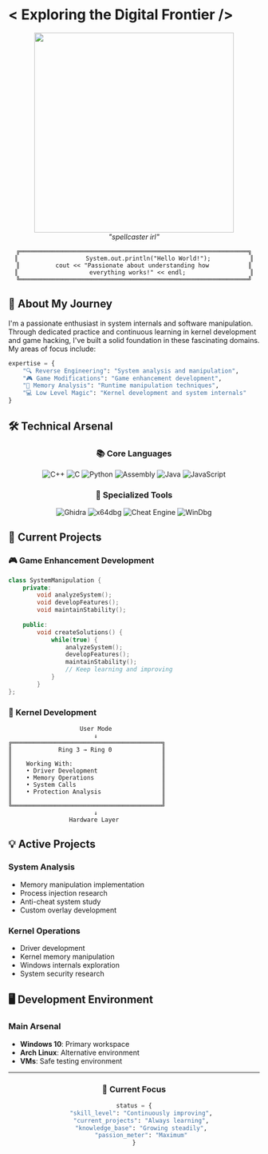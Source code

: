 # < Exploring the Digital Frontier />

<div align="center">
  <img src="https://media.tenor.com/x8v1oNUOmg4AAAAC/hacker.gif" width="400px">
  <br>
  <em>"spellcaster irl"</em>
</div>

<div align="center">

```ascii
╔════════════════════════════════════════════════════════════════╗
║                   System.out.println("Hello World!");           ║
║          cout << "Passionate about understanding how           ║
║                    everything works!" << endl;                  ║
╚════════════════════════════════════════════════════════════════╝
```

</div>

## 🚀 About My Journey

I'm a passionate enthusiast in system internals and software manipulation. Through dedicated practice and continuous learning in kernel development and game hacking, I've built a solid foundation in these fascinating domains. My areas of focus include:

```python
expertise = {
    "🔍 Reverse Engineering": "System analysis and manipulation",
    "🎮 Game Modifications": "Game enhancement development",
    "🧠 Memory Analysis": "Runtime manipulation techniques",
    "💻 Low Level Magic": "Kernel development and system internals"
}
```

## 🛠️ Technical Arsenal

<div align="center">

### 📚 Core Languages
![C++](https://img.shields.io/badge/C++-00599C?style=for-the-badge&logo=c%2B%2B&logoColor=white)
![C](https://img.shields.io/badge/C-00599C?style=for-the-badge&logo=c&logoColor=white)
![Python](https://img.shields.io/badge/Python-3776AB?style=for-the-badge&logo=python&logoColor=white)
![Assembly](https://img.shields.io/badge/Assembly-654FF0?style=for-the-badge&logoColor=white)
![Java](https://img.shields.io/badge/Java-ED8B00?style=for-the-badge&logo=java&logoColor=white)
![JavaScript](https://img.shields.io/badge/JavaScript-F7DF1E?style=for-the-badge&logo=javascript&logoColor=black)

### 🔧 Specialized Tools
![Ghidra](https://img.shields.io/badge/Ghidra-FF4500?style=for-the-badge&logoColor=white)
![x64dbg](https://img.shields.io/badge/x64dbg-000000?style=for-the-badge&logoColor=white)
![Cheat Engine](https://img.shields.io/badge/Cheat_Engine-00FF00?style=for-the-badge&logoColor=white)
![WinDbg](https://img.shields.io/badge/WinDbg-0078D6?style=for-the-badge&logoColor=white)

</div>

## 🌟 Current Projects

### 🎮 Game Enhancement Development
```cpp
class SystemManipulation {
    private:
        void analyzeSystem();
        void developFeatures();
        void maintainStability();
    
    public:
        void createSolutions() {
            while(true) {
                analyzeSystem();
                developFeatures();
                maintainStability();
                // Keep learning and improving
            }
        }
};
```

### 🔐 Kernel Development
```text
                    User Mode
                        ↓
╔══════════════════════════════════════════╗
║             Ring 3 → Ring 0              ║
║                                          ║
║    Working With:                         ║
║    • Driver Development                  ║
║    • Memory Operations                   ║
║    • System Calls                        ║
║    • Protection Analysis                 ║
║                                          ║
╚══════════════════════════════════════════╝
                        ↓
                 Hardware Layer
```

## 💡 Active Projects

### System Analysis
- Memory manipulation implementation
- Process injection research
- Anti-cheat system study
- Custom overlay development

### Kernel Operations
- Driver development
- Kernel memory manipulation
- Windows internals exploration
- System security research

## 🖥️ Development Environment

### Main Arsenal
- **Windows 10**: Primary workspace
- **Arch Linux**: Alternative environment
- **VMs**: Safe testing environment

---

<div align="center">

### 🎯 Current Focus
```python
status = {
    "skill_level": "Continuously improving",
    "current_projects": "Always learning",
    "knowledge_base": "Growing steadily",
    "passion_meter": "Maximum"
}
```

</div>

